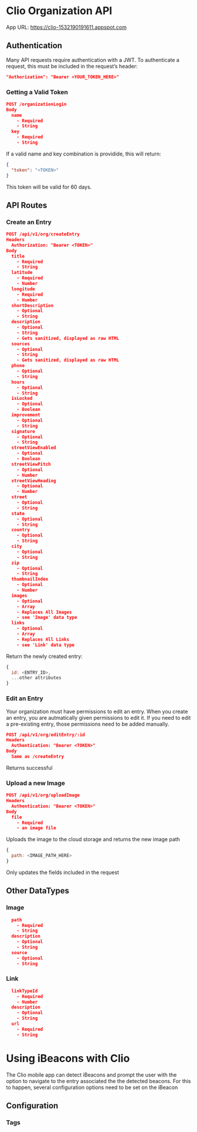 # Clio Organization API

App URL: https://clio-1532190191611.appspot.com

## Authentication
Many API requests require authentication with a JWT. To authenticate a request, this must be included in the request’s header:

```json
"Authorization": "Bearer <YOUR_TOKEN_HERE>"

```

### Getting a Valid Token

```json
POST /organizationLogin
Body
  name
    - Required
    - String
  key
    - Required
    - String

```

If a valid name and key combination is providide, this will return:

```json
{
  "token": "<TOKEN>"
}

```

This token will be valid for 60 days.

## API Routes

### Create an Entry
```json
POST /api/v1/org/createEntry
Headers
  Authorization: "Bearer <TOKEN>"
Body
  title
    - Required
    - String
  latitude
    - Required
    - Number
  longitude
    - Required
    - Number
  shortDescription
    - Optional
    - String
  description
    - Optional
    - String
    - Gets sanitized, displayed as raw HTML
  sources
    - Optional
    - String
    - Gets sanitized, displayed as raw HTML
  phone
    - Optional
    - String
  hours
    - Optional
    - String
  isLocked
    - Optional
    - Boolean
  improvement
    - Optional
    - String
  signature
    - Optional
    - String
  streetViewEnabled
    - Optional
    - Boolean
  streetViewPitch
    - Optional
    - Number
  streetViewHeading
    - Optional
    - Number
  street
    - Optional
    - String
  state
    - Optional
    - String
  country
    - Optional
    - String
  city
    - Optional
    - String
  zip
    - Optional
    - String
  thumbnailIndex
    - Optional
    - Number
  images
    - Optional
    - Array
    - Replaces All Images
    - see 'Image' data type
  links
    - Optional
    - Array
    - Replaces All Links
    - see 'Link' data type

```

Return the newly created entry:
```js
{
  id: <ENTRY_ID>,
  ...other attributes
}

```

### Edit an Entry

Your organization must have permissions to edit an entry. When you create an entry, you are autmatically given permissions to edit it. If you need to edit a pre-existing entry, those permissions need to be added manually.

```json
POST /api/v1/org/editEntry/:id
Headers
  Authentication: "Bearer <TOKEN>"
Body
  Same as /createEntry

```

Returns successful

### Upload a new Image
```json
POST /api/v1/org/uploadImage
Headers
  Authentication: "Bearer <TOKEN>"
Body
  file
    - Required
    - an image file

```

Uploads the image to the cloud storage and returns the new image path
```js
{
  path: <IMAGE_PATH_HERE>
}

```

Only updates the fields included in the request

## Other DataTypes

### Image

```json
  path
    - Required
    - String
  description
    - Optional
    - String
  source
    - Optional
    - String

```

### Link

```json
  linkTypeId
    - Required
    - Number
  description
    - Optional
    - String
  url
    - Required
    - String

```

# Using iBeacons with Clio

The Clio mobile app can detect iBeacons and prompt the user with the option to navigate to the entry associated the the detected beacons. For this to happen, several configuration options need to be set on the iBeacon

## Configuration

### Tags
